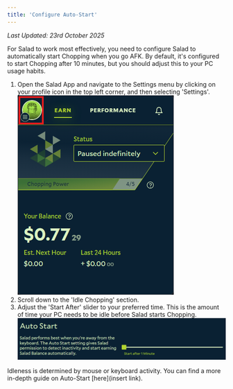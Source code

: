 ```yaml
---
title: 'Configure Auto-Start'
---
```


_Last Updated: 23rd October 2025_

For Salad to work most effectively, you need to configure Salad to automatically start Chopping when you go AFK. By
default, it's configured to start Chopping after 10 minutes, but you should adjust this to your PC usage habits.

1. Open the Salad App and navigate to the Settings menu by clicking on your profile icon in the top left corner, and
   then selecting 'Settings'.
   ![Opening Settings](../../../../content/images/guides/getting-jobs/configure-auto-start-1.png)
2. Scroll down to the 'Idle Chopping' section.
3. Adjust the 'Start After' slider to your preferred time. This is the amount of time your PC needs to be idle before
   Salad starts Chopping.
   ![Adjusting the 'Start After' slider](../../../../content/images/guides/getting-jobs/configure-auto-start-2.png)

Idleness is determined by mouse or keyboard activity. You can find a more in-depth guide on Auto-Start [here](insert
link).
